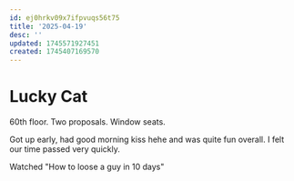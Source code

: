 ```yaml
---
id: ej0hrkv09x7ifpvuqs56t75
title: '2025-04-19'
desc: ''
updated: 1745571927451
created: 1745407169570
---
```

# Lucky Cat

60th floor. Two proposals. Window seats. 

Got up early, had good morning kiss hehe and was quite fun overall. I felt our time passed very quickly.

Watched "How to loose a guy in 10 days"